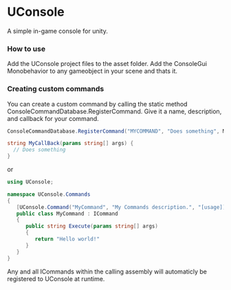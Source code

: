 # UConsole

A simple in-game console for unity.

### How to use

Add the UConsole project files to the asset folder. Add the ConsoleGui Monobehavior to any gameobject in your scene and thats it.

### Creating custom commands
You can create a custom command by calling the static method ConsoleCommandDatabase.RegisterCommand. Give it a name, description, and callback for your command.
```cs
ConsoleCommandDatabase.RegisterCommand("MYCOMMAND", "Does something", MyCallBack);

string MyCallBack(params string[] args) {
  // Does something
}
```

or

```cs
using UConsole;

namespace UConsole.Commands
{
   [UConsole.Command("MyCommand", "My Commands description.", "[usage])]
   public class MyCommand : ICommand
   {
      public string Execute(params string[] args)
      {
         return "Hello world!"
      }
   }
}
```

Any and all ICommands within the calling assembly will automaticly be registered to  UConsole at runtime.
